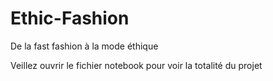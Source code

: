 # Ethic-Fashion
De la fast fashion à la mode éthique

Veillez ouvrir le fichier notebook pour voir la totalité du projet
